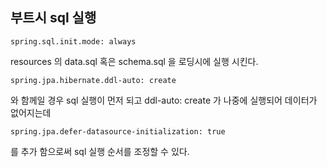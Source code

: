 

부트시 sql 실행
------
```
spring.sql.init.mode: always
```
resources 의 data.sql 혹은 schema.sql 을 로딩시에 실행 시킨다. 

```
spring.jpa.hibernate.ddl-auto: create 
```
와 함께일 경우 sql 실행이 먼저 되고 ddl-auto: create 가 나중에 실행되어 데이터가 없어지는데 
```
spring.jpa.defer-datasource-initialization: true
```
를 추가 함으로써 sql 실행 순서를 조정할 수 있다.
